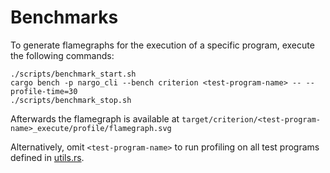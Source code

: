 # Benchmarks 

To generate flamegraphs for the execution of a specific program, execute the following commands:

```shell
./scripts/benchmark_start.sh
cargo bench -p nargo_cli --bench criterion <test-program-name> -- --profile-time=30
./scripts/benchmark_stop.sh
```

Afterwards the flamegraph is available at `target/criterion/<test-program-name>_execute/profile/flamegraph.svg`

Alternatively, omit `<test-program-name>` to run profiling on all test programs defined in [utils.rs](./utils.rs).